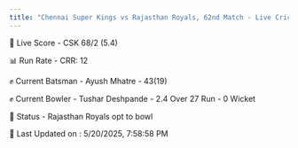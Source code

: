 ```yaml
---
title: "Chennai Super Kings vs Rajasthan Royals, 62nd Match - Live Cricket Score"
---
```


🔴 Live Score - CSK 68/2 (5.4)  

📊 Run Rate - CRR: 12  

✊ Current Batsman - Ayush Mhatre - 43(19)  

✊ Current Bowler - Tushar Deshpande - 2.4 Over 27 Run - 0 Wicket  

📑 Status - Rajasthan Royals opt to bowl

📝 Last Updated on : 5/20/2025, 7:58:58 PM  

